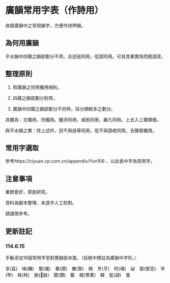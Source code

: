 # 廣韻常用字表（作詩用）

收錄廣韻中之常用韻字，方便作詩押韻。

##  為何用廣韻

平水韻中四聲之韻部劃分不齊。且迥拯同用，徑證同用。可見其重實用而輕語音。

##  整理原則

1. 照廣韻之同用獨用規則。

2. 四聲之韻部劃分對齊。

3. 廣韻中四聲之韻部劃分不同時，採分類較多之劃分。

具體為：文獨用，欣獨用。鹽添同用，咸銜同用，嚴凡同用。上去入三聲類推。

與平水韻之異：除上述外，迥不與拯等同用，徑不與證嶝同用。去聲廢獨用。

##  常用字選取

參考https://ciyuan.cp.com.cn/appendix/Yun106 ，以此表中字為常用字。

##  注意事項

業餘愛好，原創研究。

資料為腳本整理，未逐字人工校對。

請謹慎參考。

##  更新註記

###  114.6.15

手動添加19個常用字至對應韻部末尾。（括號中標註為廣韻中字形。）

享(亯)　嗅(齅)　壟(壠)　摹(摸)　撇(撆)　槁　烹(亨)　玳(瑇)　祕　窗(䆫窓)　罕(䍐)　耗(秏)　脈(𧖴脉)　腮(顋)　櫱　裙(帬裠)　韓　髭(頿)　鶿
